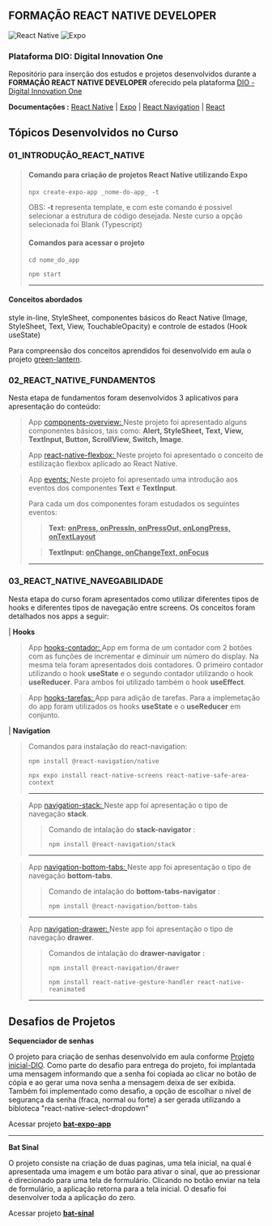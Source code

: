 ## **FORMAÇÃO REACT NATIVE DEVELOPER**
![React Native](https://img.shields.io/badge/react_native-%2320232a.svg?style=for-the-badge&logo=react&logoColor=%2361DAFB)
![Expo](https://img.shields.io/badge/expo-1C1E24?style=for-the-badge&logo=expo&logoColor=#D04A37)
### **Plataforma DIO: Digital Innovation One**

Repositório para inserção dos estudos e projetos desenvolvidos durante a __FORMAÇÃO REACT NATIVE DEVELOPER__ oferecido pela plataforma [DIO - Digital Innovation One](https://www.dio.me)

__Documentações :__
[React Native](https://reactnative.dev/) |
[Expo](https://docs.expo.dev/) |
[React Navigation](https://reactnavigation.org/) |
[React](https://react.dev/)


## **Tópicos Desenvolvidos no Curso**

### 01_INTRODUÇÃO_REACT_NATIVE

>#### Comando para criação de projetos __React Native__ utilizando __Expo__
>
>```
>npx create-expo-app _nome-do-app_ -t  
>```
>
>OBS: **-t** representa template, e com este comando é possivel selecionar a estrutura de código desejada. Neste curso a opção selecionada foi Blank (Typescript) 
>#### Comandos para acessar o projeto 
>```
> cd nome_do_app   
>```
>```
> npm start  
>```
>___


#### Conceitos abordados
style in-line, StyleSheet, componentes básicos do React Native (Image, StyleSheet, Text, View, TouchableOpacity) e controle de estados (Hook useState)

Para compreensão dos conceitos aprendidos foi desenvolvido em aula o projeto [green-lantern](https://github.com/astorti/Formacao-React-Native-Developer-DIO/tree/main/01_REACT_NATIVE_INTRODUCAO/green-lantern). 


### 02_REACT_NATIVE_FUNDAMENTOS

Nesta etapa de fundamentos foram desenvolvidos 3 aplicativos para apresentação do conteúdo:

>App [components-overview: ](https://github.com/astorti/Formacao-React-Native-Developer-DIO/tree/main/02_REACT_NATIVE_FUNDAMENTOS/components-overview) Neste projeto foi apresentado alguns componentes básicos, tais como: __Alert, StyleSheet, Text, View, TextInput, Button, ScrollView, Switch, Image__.

>App [react-native-flexbox: ](https://github.com/astorti/Formacao-React-Native-Developer-DIO/tree/main/02_REACT_NATIVE_FUNDAMENTOS/react-native-flexbox) Neste projeto foi apresentado o conceito de estilização flexbox aplicado ao React Native.

>App [events: ](https://github.com/astorti/Formacao-React-Native-Developer-DIO/tree/main/02_REACT_NATIVE_FUNDAMENTOS/events) Neste projeto foi apresentado uma introdução aos eventos dos componentes __Text__ e __TextInput__. 
>
>Para cada um dos componentes foram estudados os seguintes eventos: 
>>__Text: <u>onPress, onPressIn, onPressOut, onLongPress, onTextLayout</u>__
>
>>__TextInput: <u>onChange, onChangeText, onFocus</u>__
>___

### 03_REACT_NATIVE_NAVEGABILIDADE

Nesta etapa do curso foram apresentados como utilizar diferentes tipos de hooks e diferentes tipos de navegação entre screens. Os conceitos foram detalhados nos apps a seguir:

| __**Hooks**__

>App [hooks-contador: ](https://github.com/astorti/Formacao-React-Native-Developer-DIO/tree/main/03_REACT_NATIVE_NAVEGABILIDADE/hooks-contador) App em forma de um contador com 2 botões com as funções de incrementar e diminuir um número do display. Na mesma tela foram apresentados dois contadores. O primeiro contador utilizando o hook __useState__ e o segundo contador utilizando o hook __useReducer__. Para ambos foi utilizado também o hook __useEffect__.

>App [hooks-tarefas: ](https://github.com/astorti/Formacao-React-Native-Developer-DIO/tree/main/03_REACT_NATIVE_NAVEGABILIDADE/hooks-tarefas) App para adição de tarefas. Para a implemetação do app foram utilizados os hooks __useState__ e o __useReducer__ em conjunto.

| __**Navigation**__

>Comandos para instalação do react-navigation:
>
>```
>npm install @react-navigation/native
>```
>
>
>```
>npx expo install react-native-screens react-native-safe-area-context
>```
>___


>App [navigation-stack: ](https://github.com/astorti/Formacao-React-Native-Developer-DIO/tree/main/03_REACT_NATIVE_NAVEGABILIDADE/navigation-stack) Neste app foi apresentação o tipo de navegação __stack__.
>>Comando de intalação do __stack-navigator__ :
>>```
>>npm install @react-navigation/stack
>>```
>___


>App [navigation-bottom-tabs: ](https://github.com/astorti/Formacao-React-Native-Developer-DIO/tree/main/03_REACT_NATIVE_NAVEGABILIDADE/navigation-bottom-tabs) Neste app foi apresentação o tipo de navegação __bottom-tabs__.
>>Comando de intalação do __bottom-tabs-navigator__ :
>>```
>>npm install @react-navigation/bottom-tabs
>>```
>___

>App [navigation-drawer: ](https://github.com/astorti/Formacao-React-Native-Developer-DIO/tree/main/03_REACT_NATIVE_NAVEGABILIDADE/navigation-drawer) Neste app foi apresentação o tipo de navegação __drawer__.
>>Comandos de intalação do __drawer-navigator__ :
>>```
>>npm install @react-navigation/drawer
>>```
>>```
>>npm install react-native-gesture-handler react-native-reanimated
>>```
>___

## **Desafios de Projetos**

__**Sequenciador de senhas**__

O projeto para criação de senhas desenvolvido em aula conforme [Projeto inicial-DIO](https://github.com/felipeAguiarCode/react-native-bat-pass-generator). Como parte do desafio para entrega do projeto, foi implantada uma mensagem informando que a senha foi copiada ao clicar no botão de cópia e ao gerar uma nova senha a mensagem deixa de ser exibida. Também foi implementado como desafio, a opção de escolhar o nível de segurança da senha (fraca, normal ou forte) a ser gerada utilizando a bibloteca "react-native-select-dropdown"

Acessar projeto [<u>**bat-expo-app**</u>](https://github.com/astorti/Formacao-React-Native-Developer-DIO/tree/main/PROJETOS/bat-expo-app) 

---


__**Bat Sinal**__

O projeto consiste na criação de duas paginas, uma tela inicial, na qual é apresentada uma imagem e um botão para ativar o sinal, que ao pressionar é direcionado para uma tela de formulário. Clicando no botão enviar na tela de formulário, a aplicação retorna para a tela inicial. O desafio foi desenvolver toda a aplicação do zero.

Acessar projeto [<u>**bat-sinal**</u>](https://github.com/astorti/Formacao-React-Native-Developer-DIO/tree/main/PROJETOS/bat-sinal) 